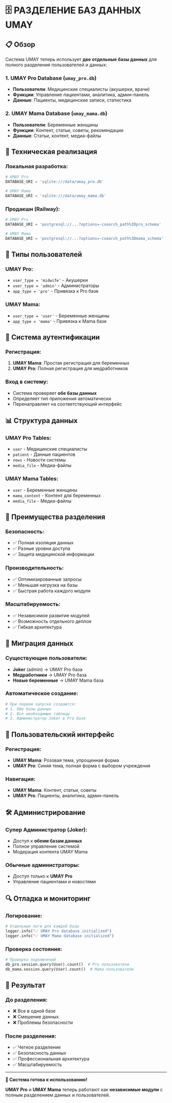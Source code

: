 # 🗄️ РАЗДЕЛЕНИЕ БАЗ ДАННЫХ UMAY

## 📋 Обзор

Система UMAY теперь использует **две отдельные базы данных** для полного разделения пользователей и данных:

### **1. UMAY Pro Database** (`umay_pro.db`)
- **Пользователи**: Медицинские специалисты (акушерки, врачи)
- **Функции**: Управление пациентами, аналитика, админ-панель
- **Данные**: Пациенты, медицинские записи, статистика

### **2. UMAY Mama Database** (`umay_mama.db`)
- **Пользователи**: Беременные женщины
- **Функции**: Контент, статьи, советы, рекомендации
- **Данные**: Статьи, контент, медиа-файлы

## 🔧 Техническая реализация

### **Локальная разработка:**
```python
# UMAY Pro
DATABASE_URI = 'sqlite:///data/umay_pro.db'

# UMAY Mama  
DATABASE_URI = 'sqlite:///data/umay_mama.db'
```

### **Продакшн (Railway):**
```python
# UMAY Pro
DATABASE_URI = 'postgresql://...?options=-csearch_path%3Dpro_schema'

# UMAY Mama
DATABASE_URI = 'postgresql://...?options=-csearch_path%3Dmama_schema'
```

## 👥 Типы пользователей

### **UMAY Pro:**
- `user_type = 'midwife'` - Акушерки
- `user_type = 'admin'` - Администраторы
- `app_type = 'pro'` - Привязка к Pro базе

### **UMAY Mama:**
- `user_type = 'user'` - Беременные женщины
- `app_type = 'mama'` - Привязка к Mama базе

## 🔐 Система аутентификации

### **Регистрация:**
1. **UMAY Mama**: Простая регистрация для беременных
2. **UMAY Pro**: Полная регистрация для медработников

### **Вход в систему:**
- Система проверяет **обе базы данных**
- Определяет тип приложения автоматически
- Перенаправляет на соответствующий интерфейс

## 📊 Структура данных

### **UMAY Pro Tables:**
- `user` - Медицинские специалисты
- `patient` - Данные пациентов
- `news` - Новости системы
- `media_file` - Медиа-файлы

### **UMAY Mama Tables:**
- `user` - Беременные женщины
- `mama_content` - Контент для беременных
- `media_file` - Медиа-файлы

## 🚀 Преимущества разделения

### **Безопасность:**
- ✅ Полная изоляция данных
- ✅ Разные уровни доступа
- ✅ Защита медицинской информации

### **Производительность:**
- ✅ Оптимизированные запросы
- ✅ Меньшая нагрузка на базы
- ✅ Быстрая работа каждого модуля

### **Масштабируемость:**
- ✅ Независимое развитие модулей
- ✅ Возможность отдельного деплоя
- ✅ Гибкая архитектура

## 🔄 Миграция данных

### **Существующие пользователи:**
- **Joker** (admin) → UMAY Pro база
- **Медработники** → UMAY Pro база
- **Новые беременные** → UMAY Mama база

### **Автоматическое создание:**
```python
# При первом запуске создаются:
# 1. Обе базы данных
# 2. Все необходимые таблицы
# 3. Администратор Joker в Pro базе
```

## 📱 Пользовательский интерфейс

### **Регистрация:**
- **UMAY Mama**: Розовая тема, упрощенная форма
- **UMAY Pro**: Синяя тема, полная форма с выбором учреждения

### **Навигация:**
- **UMAY Mama**: Контент, статьи, советы
- **UMAY Pro**: Пациенты, аналитика, админ-панель

## 🛠️ Администрирование

### **Супер Администратор (Joker):**
- Доступ к **обеим базам данных**
- Полное управление системой
- Модерация контента UMAY Mama

### **Обычные администраторы:**
- Доступ только к **UMAY Pro**
- Управление пациентами и новостями

## 🔍 Отладка и мониторинг

### **Логирование:**
```python
# Отдельные логи для каждой базы
logger.info("✅ UMAY Pro database initialized")
logger.info("✅ UMAY Mama database initialized")
```

### **Проверка состояния:**
```python
# Проверка подключений
db_pro.session.query(User).count()  # Pro пользователи
db_mama.session.query(User).count()  # Mama пользователи
```

## 🎯 Результат

### **До разделения:**
- ❌ Все в одной базе
- ❌ Смешение данных
- ❌ Проблемы безопасности

### **После разделения:**
- ✅ Четкое разделение
- ✅ Безопасность данных
- ✅ Профессиональная архитектура
- ✅ Масштабируемость

---

**🎉 Система готова к использованию!**

**UMAY Pro** и **UMAY Mama** теперь работают как **независимые модули** с полным разделением данных и пользователей.
